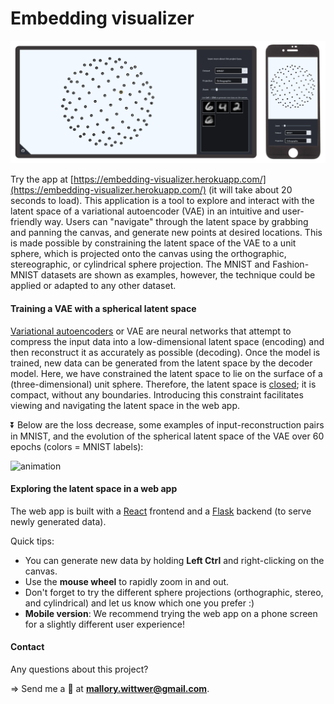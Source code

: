 # Embedding visualizer

![screenshot](https://github.com/MalloryWittwer/embedding-visualizer/blob/master/screenshots/screenshot.png?raw=true)

Try the app at [https://embedding-visualizer.herokuapp.com/](https://embedding-visualizer.herokuapp.com/) (it will take about 20 seconds to load). This application is a tool to explore and interact with the latent space of a variational autoencoder (VAE) in an intuitive and user-friendly way. Users can "navigate" through the latent space by grabbing and panning the canvas, and generate new points at desired locations. This is made possible by constraining the latent space of the VAE to a unit sphere, which is projected onto the canvas using the orthographic, stereographic, or cylindrical sphere projection. The MNIST and Fashion-MNIST datasets are shown as examples, however, the technique could be applied or adapted to any other dataset.

#### Training a VAE with a spherical latent space

[Variational autoencoders](https://en.wikipedia.org/wiki/Variational_autoencoder) or VAE are neural networks that attempt to compress the input data into a low-dimensional latent space (encoding) and then reconstruct it as accurately as possible (decoding). Once the model is trained, new data can be generated from the latent space by the decoder model. Here, we have constrained the latent space to lie on the surface of a (three-dimensional) unit sphere. Therefore, the latent space is [closed](https://en.wikipedia.org/wiki/Surface_(topology)#Closed_surfaces); it is compact, without any boundaries. Introducing this constraint facilitates viewing and navigating the latent space in the web app.

⏬ Below are the loss decrease, some examples of input-reconstruction pairs in MNIST, and the evolution of the spherical latent space of the VAE over 60 epochs (colors = MNIST labels):

![animation](https://github.com/MalloryWittwer/embedding-visualizer/blob/master/screenshots/anim_autoencoder.gif?raw=true)

#### Exploring the latent space in a web app

The web app is built with a [React](https://fr.reactjs.org/) frontend and a [Flask](https://flask.palletsprojects.com/en/2.0.x/) backend (to serve newly generated data).

Quick tips:
- You can generate new data by holding **Left Ctrl** and right-clicking on the canvas.
- Use the **mouse wheel** to rapidly zoom in and out. 
- Don't forget to try the different sphere projections (orthographic, stereo, and cylindrical) and let us know which one you prefer :)
- **Mobile version**: We recommend trying the web app on a phone screen for a slightly different user experience! 

#### Contact

Any questions about this project?

=> Send me a 📧 at **mallory.wittwer@gmail.com**.
